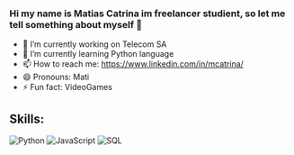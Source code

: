 ### Hi my name is Matias Catrina im freelancer studient, so let me tell something about myself 👋

- 🔭 I’m currently working on Telecom SA
- 🌱 I’m currently learning Python language
- 📫 How to reach me: https://www.linkedin.com/in/mcatrina/
- 😄 Pronouns: Mati
- ⚡ Fun fact: VideoGames

## Skills:
![Python](https://img.shields.io/badge/Python-red?style=for-the-badge)
![JavaScript](https://img.shields.io/badge/JavaScript-black?style=for-the-badge)
![SQL](https://img.shields.io/badge/Sql-blue?style=for-the-badge)
